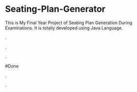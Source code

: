 # Seating-Plan-Generator

This is My Final Year Project of Seating Plan Generation During Examinations. It is totally developed using Java Language.













.



















































.












































































































































































































.





















































#Done










































































































.




































































































































































































































































































































































































































































































.







































